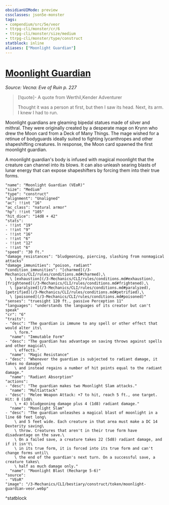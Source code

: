 ```yaml
---
obsidianUIMode: preview
cssclasses: json5e-monster
tags:
- compendium/src/5e/veor
- ttrpg-cli/monster/cr/6
- ttrpg-cli/monster/size/medium
- ttrpg-cli/monster/type/construct
statblock: inline
aliases: ["Moonlight Guardian"]
---
```

# [Moonlight Guardian](3-Mechanics\CLI\bestiary\construct/moonlight-guardian-veor.md)
*Source: Vecna: Eve of Ruin p. 227*  

> [!quote]- A quote from Werthil,Kender Adventurer  
> 
> Thought it was a person at first, but then I saw its head. Next, its arm. I knew I had to run.

Moonlight guardians are gleaming bipedal statues made of silver and mithral. They were originally created by a desperate mage on Krynn who drew the Moon card from a Deck of Many Things. The mage wished for a retinue of bodyguards ideally suited to fighting lycanthropes and other shapeshifting creatures. In response, the Moon card spawned the first moonlight guardian.

A moonlight guardian's body is infused with magical moonlight that the creature can channel into its blows. It can also unleash searing blasts of lunar energy that can expose shapeshifters by forcing them into their true forms.

```statblock
"name": "Moonlight Guardian (VEoR)"
"size": "Medium"
"type": "construct"
"alignment": "Unaligned"
"ac": !!int "16"
"ac_class": "natural armor"
"hp": !!int "105"
"hit_dice": "14d8 + 42"
"stats":
- !!int "19"
- !!int "9"
- !!int "16"
- !!int "6"
- !!int "12"
- !!int "6"
"speed": "30 ft."
"damage_resistances": "bludgeoning, piercing, slashing from nonmagical attacks"
"damage_immunities": "poison, radiant"
"condition_immunities": "[charmed](/3-Mechanics/CLI/rules/conditions.md#charmed),\
  \ [exhaustion](/3-Mechanics/CLI/rules/conditions.md#exhaustion), [frightened](/3-Mechanics/CLI/rules/conditions.md#frightened),\
  \ [paralyzed](/3-Mechanics/CLI/rules/conditions.md#paralyzed), [petrified](/3-Mechanics/CLI/rules/conditions.md#petrified),\
  \ [poisoned](/3-Mechanics/CLI/rules/conditions.md#poisoned)"
"senses": "truesight 120 ft., passive Perception 11"
"languages": "understands the languages of its creator but can't speak"
"cr": "6"
"traits":
- "desc": "The guardian is immune to any spell or other effect that would alter its\
    \ form."
  "name": "Immutable Form"
- "desc": "The guardian has advantage on saving throws against spells and other magical\
    \ effects."
  "name": "Magic Resistance"
- "desc": "Whenever the guardian is subjected to radiant damage, it takes no damage\
    \ and instead regains a number of hit points equal to the radiant damage."
  "name": "Radiant Absorption"
"actions":
- "desc": "The guardian makes two Moonlight Slam attacks."
  "name": "Multiattack"
- "desc": "Melee Weapon Attack: +7 to hit, reach 5 ft., one target. Hit: 8 (1d8\
    \ + 4) bludgeoning damage plus 4 (1d8) radiant damage."
  "name": "Moonlight Slam"
- "desc": "The guardian unleashes a magical blast of moonlight in a line 60 feet long\
    \ and 5 feet wide. Each creature in that area must make a DC 14 Dexterity saving\
    \ throw. Creatures that aren't in their true form have disadvantage on the save.\
    \ On a failed save, a creature takes 22 (5d8) radiant damage, and if it isn't\
    \ in its true form, it is forced into its true form and can't change forms until\
    \ the end of the guardian's next turn. On a successful save, a creature takes\
    \ half as much damage only."
  "name": "Moonlight Blast (Recharge 5-6)"
"source":
- "VEoR"
"image": "/3-Mechanics/CLI/bestiary/construct/token/moonlight-guardian-veor.webp"
```
^statblock